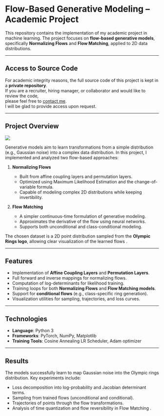 # Flow-Based Generative Modeling – Academic Project

This repository contains the implementation of my academic project in machine learning. The project focuses on **flow-based generative models**, specifically **Normalizing Flows** and **Flow Matching**, applied to 2D data distributions.

---

## Access to Source Code

For academic integrity reasons, the full source code of this project is kept in a **private repository**.  
If you are a recruiter, hiring manager, or collaborator and would like to review the code,  
please feel free to [contact me](mailto:ygalnep@gmail.com).  
I will be glad to provide access upon request.

---

## Project Overview

![](https://i.imgur.com/RnyU3L7.png)

Generative models aim to learn transformations from a simple distribution (e.g., Gaussian noise) into a complex data distribution. In this project, I implemented and analyzed two flow-based approaches:

1. **Normalizing Flows**

   * Built from affine coupling layers and permutation layers.
   * Optimized using Maximum Likelihood Estimation and the change-of-variable formula.
   * Capable of modeling complex 2D distributions while keeping invertibility.

2. **Flow Matching**

   * A simpler continuous-time formulation of generative modeling.
   * Approximates the derivative of the flow using neural networks.
   * Supports both unconditional and class-conditional modeling.

The chosen dataset is a 2D point distribution sampled from the **Olympic Rings logo**, allowing clear visualization of the learned flows .

---

## Features

* Implementation of **Affine Coupling Layers** and **Permutation Layers**.
* Full forward and inverse mappings for normalizing flows.
* Computation of log-determinants for likelihood training.
* Training loops for both **Normalizing Flows** and **Flow Matching models**.
* Support for **conditional flows** (e.g., class-specific ring generation).
* Visualization utilities for sampling, trajectories, and loss curves.

---

## Technologies

* **Language**: Python 3
* **Frameworks**: PyTorch, NumPy, Matplotlib
* **Training Tools**: Cosine Annealing LR Scheduler, Adam optimizer

---

## Results

The models successfully learn to map Gaussian noise into the Olympic rings distribution. Key experiments include:

* Loss decomposition into log-probability and Jacobian determinant terms.
* Sampling from trained flows (unconditional and conditional).
* Trajectories of points through the flow transformations.
* Analysis of time quantization and flow reversibility in Flow Matching .
